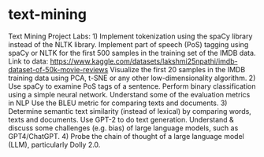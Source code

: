 # text-mining

Text Mining Project Labs:
1)
Implement tokenization using the spaCy library instead of the NLTK library.
Implement part of speech (PoS) tagging using spaCy or NLTK for the first 500 samples in the training set of the IMDB data. Link to data: https://www.kaggle.com/datasets/lakshmi25npathi/imdb-dataset-of-50k-movie-reviews
Visualize the first 20 samples in the IMDB training data using PCA, t-SNE or any other low-dimensionality algorithm.
2)
Use spaCy to examine PoS tags of a sentence.
Perform binary classification using a simple neural network.
Understand some of the evaluation metrics in NLP
Use the BLEU metric for comparing texts and documents.
3)
Determine semantic text similarity (instead of lexical) by comparing words, texts and documents.
Use GPT-2 to do text generation.
Understand & discuss some challenges (e.g. bias) of large language models, such as GPT4/ChatGPT.
4)
Probe the chain of thought of a large language model (LLM), particularly Dolly 2.0.
